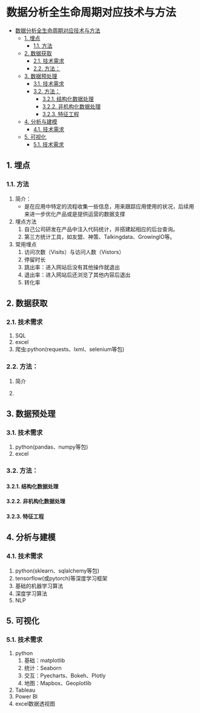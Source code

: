  # 数据分析全生命周期对应技术与方法
- [数据分析全生命周期对应技术与方法](#数据分析全生命周期对应技术与方法)
  - [1. 埋点](#1-埋点)
    - [1.1. 方法](#11-方法)
  - [2. 数据获取](#2-数据获取)
    - [2.1. 技术需求](#21-技术需求)
    - [2.2. 方法：](#22-方法)
  - [3. 数据预处理](#3-数据预处理)
    - [3.1. 技术需求](#31-技术需求)
    - [3.2. 方法：](#32-方法)
      - [3.2.1. 结构化数据处理](#321-结构化数据处理)
      - [3.2.2. 非机构化数据处理](#322-非机构化数据处理)
      - [3.2.3. 特征工程](#323-特征工程)
  - [4. 分析与建模](#4-分析与建模)
    - [4.1. 技术需求](#41-技术需求)
  - [5. 可视化](#5-可视化)
    - [5.1. 技术需求](#51-技术需求)
## 1. 埋点
### 1.1. 方法
1. 简介：
   * 是在应用中特定的流程收集一些信息，用来跟踪应用使用的状况，后续用来进一步优化产品或是提供运营的数据支撑
2. 埋点方法
   1. 自己公司研发在产品中注入代码统计，并搭建起相应的后台查询。
   2. 第三方统计工具，如友盟、神策、Talkingdata、GrowingIO等。
3. 常用埋点
   1. 访问次数（Visits）与访问人数（Vistors）
   2. 停留时长
   3. 跳出率：进入网站后没有其他操作就退出
   4. 退出率：进入网站后还浏览了其他内容后退出
   5. 转化率

## 2. 数据获取
### 2.1. 技术需求
   1. SQL
   2. excel
   3. 爬虫:python(requests、lxml、selenium等包)

### 2.2. 方法：
1. 简介
   
2. 
## 3. 数据预处理
### 3.1. 技术需求
1. python(pandas、numpy等包)
2. excel

### 3.2. 方法：
#### 3.2.1. 结构化数据处理
#### 3.2.2. 非机构化数据处理
#### 3.2.3. 特征工程

## 4. 分析与建模
### 4.1. 技术需求
1. python(sklearn、sqlalchemy等包)
2. tensorflow(或pytorch)等深度学习框架
3. 基础的机器学习算法
4. 深度学习算法
5. NLP
## 5. 可视化
### 5.1. 技术需求
1. python
   1. 基础：matplotlib
   2. 统计：Seaborn
   3. 交互：Pyecharts、Bokeh、Plotly
   4. 地图：Mapbox、Geoplotlib
2. Tableau
3. Power BI
4. excel数据透视图


